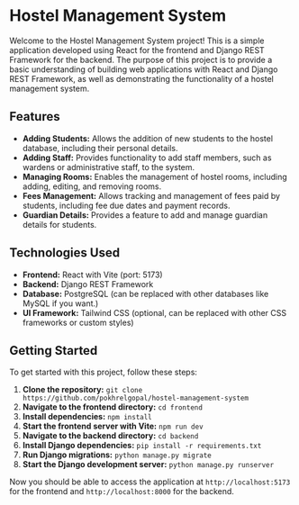 # Hostel Management System

Welcome to the Hostel Management System project! This is a simple application developed using React for the frontend and Django REST Framework for the backend. The purpose of this project is to provide a basic understanding of building web applications with React and Django REST Framework, as well as demonstrating the functionality of a hostel management system.

## Features

- **Adding Students:** Allows the addition of new students to the hostel database, including their personal details.
- **Adding Staff:** Provides functionality to add staff members, such as wardens or administrative staff, to the system.
- **Managing Rooms:** Enables the management of hostel rooms, including adding, editing, and removing rooms.
- **Fees Management:** Allows tracking and management of fees paid by students, including fee due dates and payment records.
- **Guardian Details:** Provides a feature to add and manage guardian details for students.

## Technologies Used

- **Frontend:** React with Vite (port: 5173)
- **Backend:** Django REST Framework
- **Database:** PostgreSQL (can be replaced with other databases like MySQL if you want.)
- **UI Framework:** Tailwind CSS (optional, can be replaced with other CSS frameworks or custom styles)

## Getting Started

To get started with this project, follow these steps:

1. **Clone the repository:** `git clone https://github.com/pokhrelgopal/hostel-management-system`
2. **Navigate to the frontend directory:** `cd frontend`
3. **Install dependencies:** `npm install`
4. **Start the frontend server with Vite:** `npm run dev`
5. **Navigate to the backend directory:** `cd backend`
6. **Install Django dependencies:** `pip install -r requirements.txt`
7. **Run Django migrations:** `python manage.py migrate`
8. **Start the Django development server:** `python manage.py runserver`

Now you should be able to access the application at `http://localhost:5173` for the frontend and `http://localhost:8000` for the backend.
